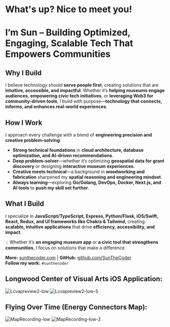 # What's up? Nice to meet you!

# I’m Sun – Building Optimized, Engaging, Scalable Tech That Empowers Communities  

## **Why I Build**  
I believe technology should **serve people first**, creating solutions that are **intuitive, accessible, and impactful**. Whether it’s **helping museums engage audiences**, **empowering civic tech initiatives**, or **leveraging Web3 for community-driven tools**, I build with purpose—**technology that connects, informs, and enhances real-world experiences**.  

## **How I Work**  
I approach every challenge with a blend of **engineering precision and creative problem-solving**:  
- **Strong technical foundations** in **cloud architecture, database optimization, and AI-driven recommendations**.  
- **Deep problem-solver**—whether it’s optimizing **geospatial data for grant discovery** or designing **interactive museum experiences**.  
- **Creative meets technical**—a background in **woodworking and fabrication** sharpened my **spatial reasoning and engineering mindset**.  
- **Always learning**—exploring **Go/Golang, DevOps, Docker, Next.js, and AI tools** to **push my skill set further**.  

## **What I Build**  
I specialize in **JavaScript/TypeScript, Express, Python/Flask, iOS/Swift, React, Redux, and UI frameworks like Chakra & Tailwind**, creating **scalable, intuitive applications** that drive **efficiency, accessibility, and impact**.  

💡 Whether it’s **an engaging museum app** or **a civic tool that strengthens communities**, I focus on solutions that make a difference.  

**More:** [sunthecoder.com](https://sunthecoder.com) | **GitHub:** [github.com/SunTheCoder](https://github.com/SunTheCoder)  
**Follow my work:** `#sunthecoder`  


## Longwood Center of Visual Arts iOS Application:

![Lcvapreview2-low](https://github.com/user-attachments/assets/96861c07-ed46-4997-bc77-fe995b0b1707) ![Lcvapreview2-low-5](https://github.com/user-attachments/assets/b2d045b0-e3ca-41b1-a662-7c0cff78331c) 

## Flying Over Time (Energy Connectors Map):

![MapRecording-low](https://github.com/user-attachments/assets/6fbeaa82-042d-48e3-9a87-44306dd2e8b4) ![MapRecording-low-2](https://github.com/user-attachments/assets/746bdd45-8841-4c2b-998c-7d6f8e1cfe8d)









<!--
**SunTheCoder/SunTheCoder** is a ✨ _special_ ✨ repository because its `README.md` (this file) appears on your GitHub profile.

Here are some ideas to get you started:

- 🔭 I’m currently working on ...
- 🌱 I’m currently learning ...
- 👯 I’m looking to collaborate on ...
- 🤔 I’m looking for help with ...
- 💬 Ask me about ...
- 📫 How to reach me: ...
- 😄 Pronouns: ...
- ⚡ Fun fact: ...
-->
